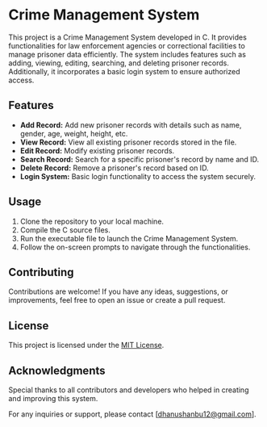 # Crime Management System

This project is a Crime Management System developed in C. It provides functionalities for law enforcement agencies or correctional facilities to manage prisoner data efficiently. The system includes features such as adding, viewing, editing, searching, and deleting prisoner records. Additionally, it incorporates a basic login system to ensure authorized access.

## Features

- **Add Record:** Add new prisoner records with details such as name, gender, age, weight, height, etc.
- **View Record:** View all existing prisoner records stored in the file.
- **Edit Record:** Modify existing prisoner records.
- **Search Record:** Search for a specific prisoner's record by name and ID.
- **Delete Record:** Remove a prisoner's record based on ID.
- **Login System:** Basic login functionality to access the system securely.

## Usage

1. Clone the repository to your local machine.
2. Compile the C source files.
3. Run the executable file to launch the Crime Management System.
4. Follow the on-screen prompts to navigate through the functionalities.

## Contributing

Contributions are welcome! If you have any ideas, suggestions, or improvements, feel free to open an issue or create a pull request.

## License

This project is licensed under the [MIT License](LICENSE).

## Acknowledgments

Special thanks to all contributors and developers who helped in creating and improving this system.

For any inquiries or support, please contact [dhanushanbu12@gmail.com].
